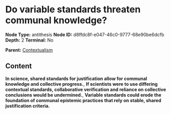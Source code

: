 # Do variable standards threaten communal knowledge?

**Node Type:** antithesis
**Node ID:** d8ffdc8f-e047-46c0-9777-68e90be6dcfb
**Depth:** 2
**Terminal:** No

**Parent:** [Contextualism](contextualism.md)

## Content

**In science, shared standards for justification allow for communal knowledge and collective progress.**, **If scientists were to use differing contextual standards, collaborative verification and reliance on collective conclusions would be undermined.**, **Variable standards could erode the foundation of communal epistemic practices that rely on stable, shared justification criteria.**
